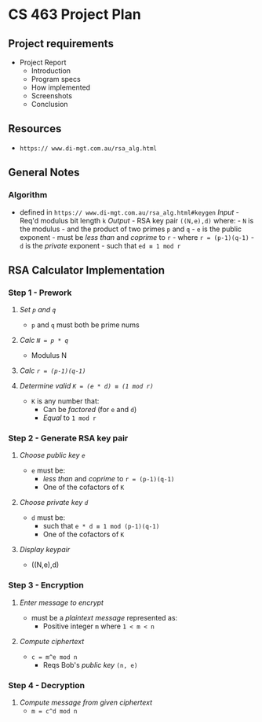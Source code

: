 # CS 463 Project Plan

## Project requirements
- Project Report
    - Introduction
    - Program specs
    - How implemented
    - Screenshots
    - Conclusion


## Resources
- `https:// www.di-mgt.com.au/rsa_alg.html`



## General Notes
### Algorithm
- defined in `https:// www.di-mgt.com.au/rsa_alg.html#keygen`
    *Input*
        - Req'd modulus bit length `k`
    *Output*
        - RSA key pair `((N,e),d)` where:
            - `N` is the modulus
                - and the product of two primes `p` and `q` 
            - `e` is the public exponent
                - must be *less than* and *coprime* to `r`
                    - where `r = (p-1)(q-1)`
            - `d` is the *private* exponent
                - such that `ed ≡ 1 mod r`

### 




## RSA Calculator Implementation
### Step 1 - Prework
1. *Set `p` and `q`*
    - `p` and `q` must both be prime nums

2. *Calc `N = p * q`*
    - Modulus N

3. *Calc `r = (p-1)(q-1)`*
    
4. *Determine valid `K = (e * d) ≡ (1 mod r)`*
    - `K` is any number that:
        - Can be *factored* (for `e` and `d`)
        - *Equal* to `1 mod r`


### Step 2 - Generate RSA key pair
1. *Choose public key `e`*
    - `e` must be:
        - *less than* and *coprime* to `r = (p-1)(q-1)`
        - One of the cofactors of `K`

2. *Choose private key `d`*
    - `d` must be:
        - such that `e * d ≡ 1 mod (p-1)(q-1)`
        - One of the cofactors of `K`

3. *Display keypair*
    - ((N,e),d)


### Step 3 - Encryption
1. *Enter message to encrypt*
    - must be a *plaintext message* represented as:
        - Positive integer `m` where `1 < m < n`

2. *Compute ciphertext*
    - `c = m^e mod n`
        - Reqs Bob's *public key* `(n, e)`



### Step 4 - Decryption
1. *Compute message from given ciphertext*
    - `m = c^d mod n`

